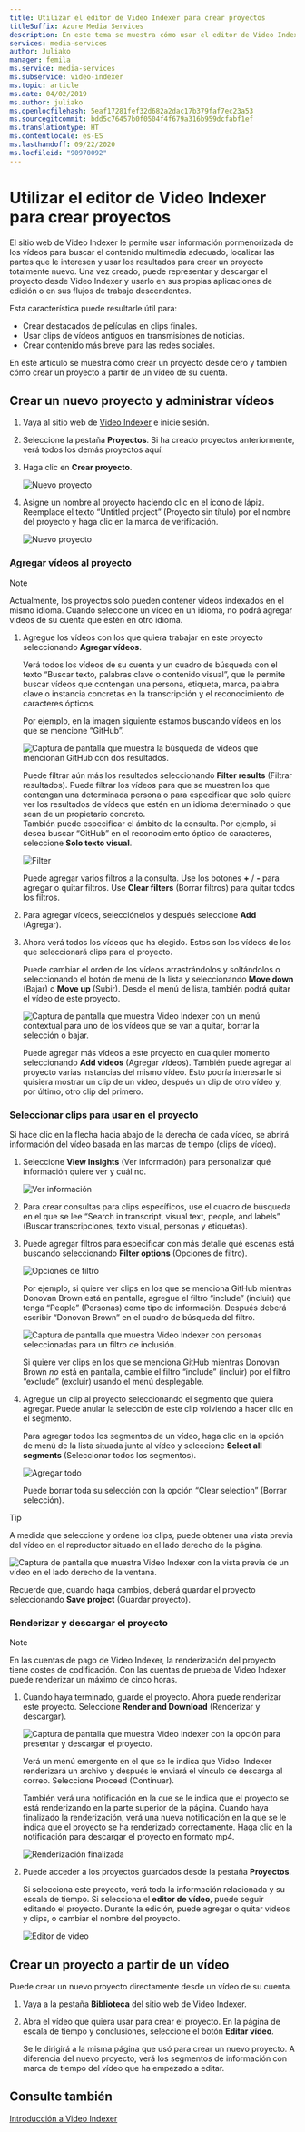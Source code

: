 ```yaml
---
title: Utilizar el editor de Video Indexer para crear proyectos
titleSuffix: Azure Media Services
description: En este tema se muestra cómo usar el editor de Video Indexer para crear proyectos.
services: media-services
author: Juliako
manager: femila
ms.service: media-services
ms.subservice: video-indexer
ms.topic: article
ms.date: 04/02/2019
ms.author: juliako
ms.openlocfilehash: 5eaf17281fef32d682a2dac17b379faf7ec23a53
ms.sourcegitcommit: bdd5c76457b0f0504f4f679a316b959dcfabf1ef
ms.translationtype: HT
ms.contentlocale: es-ES
ms.lasthandoff: 09/22/2020
ms.locfileid: "90970092"
---
```

# <a name="use-the-video-indexer-editor-to-create-projects"></a>Utilizar el editor de Video Indexer para crear proyectos

El sitio web de Video Indexer le permite usar información pormenorizada de los vídeos para buscar el contenido multimedia adecuado, localizar las partes que le interesen y usar los resultados para crear un proyecto totalmente nuevo. Una vez creado, puede representar y descargar el proyecto desde Video Indexer y usarlo en sus propias aplicaciones de edición o en sus flujos de trabajo descendentes.

Esta característica puede resultarle útil para: 

* Crear destacados de películas en clips finales.
* Usar clips de vídeos antiguos en transmisiones de noticias.
* Crear contenido más breve para las redes sociales.

En este artículo se muestra cómo crear un proyecto desde cero y también cómo crear un proyecto a partir de un vídeo de su cuenta.

## <a name="create-new-project-and-manage-videos"></a>Crear un nuevo proyecto y administrar vídeos

1. Vaya al sitio web de [Video Indexer](https://www.videoindexer.ai/) e inicie sesión.
1. Seleccione la pestaña **Proyectos**. Si ha creado proyectos anteriormente, verá todos los demás proyectos aquí.
1. Haga clic en **Crear proyecto**.  

    ![Nuevo proyecto](./media/video-indexer-view-edit/new-project.png)
1. Asigne un nombre al proyecto haciendo clic en el icono de lápiz. Reemplace el texto “Untitled project” (Proyecto sin título) por el nombre del proyecto y haga clic en la marca de verificación.

    ![Nuevo proyecto](./media/video-indexer-view-edit/new-project3.png)
    
### <a name="add-videos-to-the-project"></a>Agregar vídeos al proyecto

> [!NOTE]
> Actualmente, los proyectos solo pueden contener vídeos indexados en el mismo idioma. Cuando seleccione un vídeo en un idioma, no podrá agregar vídeos de su cuenta que estén en otro idioma.

1. Agregue los vídeos con los que quiera trabajar en este proyecto seleccionando **Agregar vídeos**.

    Verá todos los vídeos de su cuenta y un cuadro de búsqueda con el texto “Buscar texto, palabras clave o contenido visual”, que le permite buscar vídeos que contengan una persona, etiqueta, marca, palabra clave o instancia concretas en la transcripción y el reconocimiento de caracteres ópticos.
    
    Por ejemplo, en la imagen siguiente estamos buscando vídeos en los que se mencione “GitHub”.
    
    ![Captura de pantalla que muestra la búsqueda de vídeos que mencionan GitHub con dos resultados.](./media/video-indexer-view-edit/github.png)

    Puede filtrar aún más los resultados seleccionando **Filter results** (Filtrar resultados). Puede filtrar los vídeos para que se muestren los que contengan una determinada persona o para especificar que solo quiere ver los resultados de vídeos que estén en un idioma determinado o que sean de un propietario concreto. <br/> También puede especificar el ámbito de la consulta. Por ejemplo, si desea buscar “GitHub” en el reconocimiento óptico de caracteres, seleccione **Solo texto visual**.

    ![Filter](./media/video-indexer-view-edit/visual-text.png)

    Puede agregar varios filtros a la consulta. Use los botones **+** / **-** para agregar o quitar filtros. Use **Clear filters** (Borrar filtros) para quitar todos los filtros.
1. Para agregar vídeos, selecciónelos y después seleccione **Add** (Agregar).
1. Ahora verá todos los vídeos que ha elegido. Estos son los vídeos de los que seleccionará clips para el proyecto.

    Puede cambiar el orden de los vídeos arrastrándolos y soltándolos o seleccionando el botón de menú de la lista y seleccionando **Move down** (Bajar) o **Move up** (Subir). Desde el menú de lista, también podrá quitar el vídeo de este proyecto. 

    ![Captura de pantalla que muestra Video Indexer con un menú contextual para uno de los vídeos que se van a quitar, borrar la selección o bajar.](./media/video-indexer-view-edit/rearrange.png)
    
    Puede agregar más vídeos a este proyecto en cualquier momento seleccionando **Add videos** (Agregar vídeos). También puede agregar al proyecto varias instancias del mismo vídeo. Esto podría interesarle si quisiera mostrar un clip de un vídeo, después un clip de otro vídeo y, por último, otro clip del primero. 

### <a name="select-clips-to-use-in-your-project"></a>Seleccionar clips para usar en el proyecto

Si hace clic en la flecha hacia abajo de la derecha de cada vídeo, se abrirá información del vídeo basada en las marcas de tiempo (clips de vídeo). 

1. Seleccione **View Insights** (Ver información) para personalizar qué información quiere ver y cuál no. 

    ![Ver información](./media/video-indexer-view-edit/insights.png)
1. Para crear consultas para clips específicos, use el cuadro de búsqueda en el que se lee “Search in transcript, visual text, people, and labels” (Buscar transcripciones, texto visual, personas y etiquetas).
1. Puede agregar filtros para especificar con más detalle qué escenas está buscando seleccionando **Filter options** (Opciones de filtro).

    ![Opciones de filtro](./media/video-indexer-view-edit/filter-options.png)

    Por ejemplo, si quiere ver clips en los que se menciona GitHub mientras Donovan Brown está en pantalla, agregue el filtro “include” (incluir) que tenga “People” (Personas) como tipo de información. Después deberá escribir “Donovan Brown” en el cuadro de búsqueda del filtro.
    
    ![Captura de pantalla que muestra Video Indexer con personas seleccionadas para un filtro de inclusión.](./media/video-indexer-view-edit/include.png)
    
    Si quiere ver clips en los que se menciona GitHub mientras Donovan Brown _no_ está en pantalla, cambie el filtro “include” (incluir) por el filtro “exclude” (excluir) usando el menú desplegable. 

1. Agregue un clip al proyecto seleccionando el segmento que quiera agregar. Puede anular la selección de este clip volviendo a hacer clic en el segmento.
    
    Para agregar todos los segmentos de un vídeo, haga clic en la opción de menú de la lista situada junto al vídeo y seleccione **Select all segments** (Seleccionar todos los segmentos). 

    ![Agregar todo](./media/video-indexer-view-edit/add-all.png)

    Puede borrar toda su selección con la opción “Clear selection” (Borrar selección).

> [!TIP]
> A medida que seleccione y ordene los clips, puede obtener una vista previa del vídeo en el reproductor situado en el lado derecho de la página. 

![Captura de pantalla que muestra Video Indexer con la vista previa de un vídeo en el lado derecho de la ventana.](./media/video-indexer-view-edit/preview.png)

Recuerde que, cuando haga cambios, deberá guardar el proyecto seleccionando **Save project** (Guardar proyecto). 

### <a name="render-and-download-the-project"></a>Renderizar y descargar el proyecto

> [!NOTE]
> En las cuentas de pago de Video Indexer, la renderización del proyecto tiene costes de codificación. Con las cuentas de prueba de Video Indexer puede renderizar un máximo de cinco horas.

1. Cuando haya terminado, guarde el proyecto. Ahora puede renderizar este proyecto. Seleccione **Render and Download** (Renderizar y descargar). 

    ![Captura de pantalla que muestra Video Indexer con la opción para presentar y descargar el proyecto.](./media/video-indexer-view-edit/save.png)

    Verá un menú emergente en el que se le indica que Video  Indexer renderizará un archivo y después le enviará el vínculo de descarga al correo. Seleccione Proceed (Continuar). 
    
    También verá una notificación en la que se le indica que el proyecto se está renderizando en la parte superior de la página. Cuando haya finalizado la renderización, verá una nueva notificación en la que se le indica que el proyecto se ha renderizado correctamente. Haga clic en la notificación para descargar el proyecto en formato mp4.

    ![Renderización finalizada](./media/video-indexer-view-edit/rendering-done.png)

1. Puede acceder a los proyectos guardados desde la pestaña **Proyectos**. 

    Si selecciona este proyecto, verá toda la información relacionada y su escala de tiempo. Si selecciona el **editor de vídeo**, puede seguir editando el proyecto. Durante la edición, puede agregar o quitar vídeos y clips, o cambiar el nombre del proyecto.

    ![Editor de vídeo](./media/video-indexer-view-edit/video-editor.png)
     
## <a name="create-a-project-from-your-video"></a>Crear un proyecto a partir de un vídeo

Puede crear un nuevo proyecto directamente desde un vídeo de su cuenta. 

1. Vaya a la pestaña **Biblioteca** del sitio web de Video Indexer.
1. Abra el vídeo que quiera usar para crear el proyecto. En la página de escala de tiempo y conclusiones, seleccione el botón **Editar vídeo**.

    Se le dirigirá a la misma página que usó para crear un nuevo proyecto. A diferencia del nuevo proyecto, verá los segmentos de información con marca de tiempo del vídeo que ha empezado a editar.

## <a name="see-also"></a>Consulte también

[Introducción a Video Indexer](video-indexer-overview.md)

